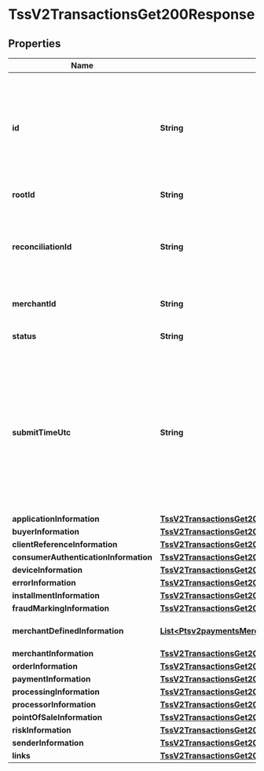 
# TssV2TransactionsGet200Response

## Properties
Name | Type | Description | Notes
------------ | ------------- | ------------- | -------------
**id** | **String** | An unique identification number assigned by CyberSource to identify the submitted request. It is also appended to the endpoint of the resource. |  [optional]
**rootId** | **String** | Payment Request Id |  [optional]
**reconciliationId** | **String** | The reconciliation id for the submitted transaction. This value is not returned for all processors.  |  [optional]
**merchantId** | **String** | The description for this field is not available. |  [optional]
**status** | **String** | The status of the submitted transaction. |  [optional]
**submitTimeUtc** | **String** | Time of request in UTC. Format: &#x60;YYYY-MM-DDThh:mm:ssZ&#x60; Example &#x60;2016-08-11T22:47:57Z&#x60; equals August 11, 2016, at 22:47:57 (10:47:57 p.m.). The &#x60;T&#x60; separates the date and the time. The &#x60;Z&#x60; indicates UTC.  |  [optional]
**applicationInformation** | [**TssV2TransactionsGet200ResponseApplicationInformation**](TssV2TransactionsGet200ResponseApplicationInformation.md) |  |  [optional]
**buyerInformation** | [**TssV2TransactionsGet200ResponseBuyerInformation**](TssV2TransactionsGet200ResponseBuyerInformation.md) |  |  [optional]
**clientReferenceInformation** | [**TssV2TransactionsGet200ResponseClientReferenceInformation**](TssV2TransactionsGet200ResponseClientReferenceInformation.md) |  |  [optional]
**consumerAuthenticationInformation** | [**TssV2TransactionsGet200ResponseConsumerAuthenticationInformation**](TssV2TransactionsGet200ResponseConsumerAuthenticationInformation.md) |  |  [optional]
**deviceInformation** | [**TssV2TransactionsGet200ResponseDeviceInformation**](TssV2TransactionsGet200ResponseDeviceInformation.md) |  |  [optional]
**errorInformation** | [**TssV2TransactionsGet200ResponseErrorInformation**](TssV2TransactionsGet200ResponseErrorInformation.md) |  |  [optional]
**installmentInformation** | [**TssV2TransactionsGet200ResponseInstallmentInformation**](TssV2TransactionsGet200ResponseInstallmentInformation.md) |  |  [optional]
**fraudMarkingInformation** | [**TssV2TransactionsGet200ResponseFraudMarkingInformation**](TssV2TransactionsGet200ResponseFraudMarkingInformation.md) |  |  [optional]
**merchantDefinedInformation** | [**List&lt;Ptsv2paymentsMerchantDefinedInformation&gt;**](Ptsv2paymentsMerchantDefinedInformation.md) | The description for this field is not available. |  [optional]
**merchantInformation** | [**TssV2TransactionsGet200ResponseMerchantInformation**](TssV2TransactionsGet200ResponseMerchantInformation.md) |  |  [optional]
**orderInformation** | [**TssV2TransactionsGet200ResponseOrderInformation**](TssV2TransactionsGet200ResponseOrderInformation.md) |  |  [optional]
**paymentInformation** | [**TssV2TransactionsGet200ResponsePaymentInformation**](TssV2TransactionsGet200ResponsePaymentInformation.md) |  |  [optional]
**processingInformation** | [**TssV2TransactionsGet200ResponseProcessingInformation**](TssV2TransactionsGet200ResponseProcessingInformation.md) |  |  [optional]
**processorInformation** | [**TssV2TransactionsGet200ResponseProcessorInformation**](TssV2TransactionsGet200ResponseProcessorInformation.md) |  |  [optional]
**pointOfSaleInformation** | [**TssV2TransactionsGet200ResponsePointOfSaleInformation**](TssV2TransactionsGet200ResponsePointOfSaleInformation.md) |  |  [optional]
**riskInformation** | [**TssV2TransactionsGet200ResponseRiskInformation**](TssV2TransactionsGet200ResponseRiskInformation.md) |  |  [optional]
**senderInformation** | [**TssV2TransactionsGet200ResponseSenderInformation**](TssV2TransactionsGet200ResponseSenderInformation.md) |  |  [optional]
**links** | [**TssV2TransactionsGet200ResponseLinks**](TssV2TransactionsGet200ResponseLinks.md) |  |  [optional]



